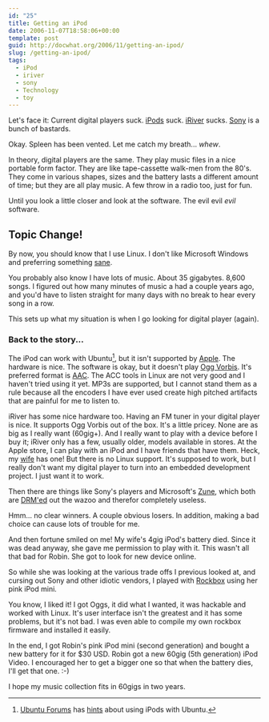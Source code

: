 ```yaml
---
id: "25"
title: Getting an iPod
date: 2006-11-07T18:58:06+00:00
template: post
guid: http://docwhat.org/2006/11/getting-an-ipod/
slug: /getting-an-ipod/
tags:
  - iPod
  - iriver
  - sony
  - Technology
  - toy
---
```


Let's face it: Current digital players suck.
[iPods](http://www.apple.com/itunes/) suck.
[iRiver](http://www.iriveramerica.com/) sucks.
[Sony](http://www.google.com/search?q=sony&domains=boingboing.net&sitesearch=boingboing.net)
is a bunch of bastards.

Okay. Spleen has been vented. Let me catch my breath... _whew_.

In theory, digital players are the same. They play music files in a nice
portable form factor. They are like tape-cassette walk-men from the 80's. They
come in various shapes, sizes and the battery lasts a different amount of
time; but they are all play music. A few throw in a radio too, just for fun.

Until you look a little closer and look at the software. The evil evil _evil_
software.

## Topic Change!

By now, you should know that I use Linux. I don't like Microsoft Windows and
preferring something [sane](http://ubuntu.com/).

You probably also know I have lots of music. About 35 gigabytes. 8,600 songs.
I figured out how many minutes of music a had a couple years ago, and you'd
have to listen straight for many days with no break to hear every song in a
row.

This sets up what my situation is when I go looking for digital player
(again).

### Back to the story...

The iPod can work with Ubuntu[^1], but it isn't supported by
[Apple](http://apple.com/). The hardware is nice. The software is okay, but it
doesn't play [Ogg Vorbis](http://www.vorbis.com/). It's preferred format is
[AAC](http://en.wikipedia.org/wiki/Advanced_Audio_Coding). The ACC tools in
Linux are not very good and I haven't tried using it yet. MP3s are supported,
but I cannot stand them as a rule because all the encoders I have ever used
create high pitched artifacts that are painful for me to listen to.

iRiver has some nice hardware too. Having an FM tuner in your digital player
is nice. It supports Ogg Vorbis out of the box. It's a little pricey. None are
as big as I really want (60gig+). And I really want to play with a device
before I buy it; iRiver only has a few, usually older, models available in
stores. At the Apple store, I can play with an iPod and I have friends that
have them. Heck, my [wife](http://labrat.gerf.org/) has one! But there is no
Linux support. It's supposed to work, but I really don't want my digital
player to turn into an embedded development project. I just want it to work.

Then there are things like Sony's players and Microsoft's
[Zune](http://www.defectivebydesign.org/topic/zune), which both are
[DRM'ed](http://defectivebydesign.org/) out the wazoo and therefor completely
useless.

Hmm… no clear winners. A couple obvious losers. In addition, making a bad
choice can cause lots of trouble for me.

And then fortune smiled on me! My wife's 4gig iPod's battery died. Since it
was dead anyway, she gave me permission to play with it. This wasn't all that
bad for Robin. She got to look for new device online.

So while she was looking at the various trade offs I previous looked at, and
cursing out Sony and other idiotic vendors, I played with
[Rockbox](http://rockbox.org/) using her pink iPod mini.

You know, I liked it! I got Oggs, it did what I wanted, it was hackable and
worked with Linux. It's user interface isn't the greatest and it has some
problems, but it's not bad. I was even able to compile my own rockbox firmware
and installed it easily.

In the end, I got Robin's pink iPod mini (second generation) and bought a new
battery for it for \$30 USD. Robin got a new 60gig (5th generation) iPod
Video. I encouraged her to get a bigger one so that when the battery dies,
I'll get that one. :-)

I hope my music collection fits in 60gigs in two years.

[^1]:

    [Ubuntu Forums](http://ubuntuforums.org/) has
    [hints](http://ubuntuforums.org/showthread.php?t=181668) about using iPods
    with Ubuntu.
